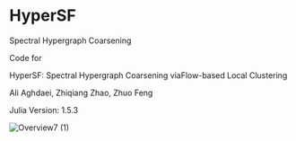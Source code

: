 # HyperSF
Spectral Hypergraph Coarsening 

Code for

HyperSF: Spectral Hypergraph Coarsening viaFlow-based Local Clustering

Ali Aghdaei, Zhiqiang Zhao, Zhuo Feng

Julia Version: 1.5.3

![Overview7 (1)](https://user-images.githubusercontent.com/85693952/128752511-64572dd2-aff6-4126-9290-c91a78b4c649.png)
